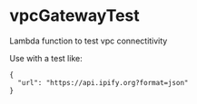 # vpcGatewayTest
Lambda function to test vpc connectitivity


Use with a test like:

```
{
  "url": "https://api.ipify.org?format=json"
}
```
